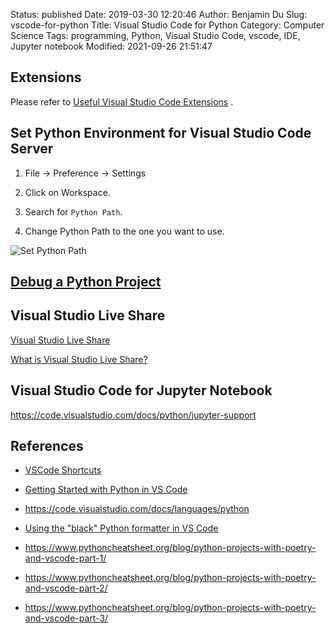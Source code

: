 Status: published
Date: 2019-03-30 12:20:46
Author: Benjamin Du
Slug: vscode-for-python
Title: Visual Studio Code for Python
Category: Computer Science
Tags: programming, Python, Visual Studio Code, vscode, IDE, Jupyter notebook
Modified: 2021-09-26 21:51:47


## Extensions

Please refer to 
[Useful Visual Studio Code Extensions](http://www.legendu.net/misc/blog/useful-visual-studio-code-extensions)
.

## Set Python Environment for Visual Studio Code Server

1. File -> Preference -> Settings

2. Click on Workspace.

3. Search for `Python Path`.

4. Change Python Path to the one you want to use.

![Set Python Path](https://user-images.githubusercontent.com/824507/69910283-b7b41300-13bd-11ea-83f0-5f959c68532f.png)

## [Debug a Python Project](http://www.legendu.net/misc/blog/debug-python-project-in-visual-studio-code)

## Visual Studio Live Share

[Visual Studio Live Share](https://visualstudio.microsoft.com/services/live-share/)

[What is Visual Studio Live Share?](https://docs.microsoft.com/en-us/visualstudio/liveshare/)

## Visual Studio Code for Jupyter Notebook

https://code.visualstudio.com/docs/python/jupyter-support

## References

- [VSCode Shortcuts](http://www.legendu.net/misc/blog/vscode-tips/#shortcuts)

- [Getting Started with Python in VS Code](https://code.visualstudio.com/docs/python/python-tutorial)

- https://code.visualstudio.com/docs/languages/python

- [Using the "black" Python formatter in VS Code](https://gist.github.com/kstrauser/c0cf3c440c3bffed60cb8e85de7f6649)

- https://www.pythoncheatsheet.org/blog/python-projects-with-poetry-and-vscode-part-1/

- https://www.pythoncheatsheet.org/blog/python-projects-with-poetry-and-vscode-part-2/

- https://www.pythoncheatsheet.org/blog/python-projects-with-poetry-and-vscode-part-3/
